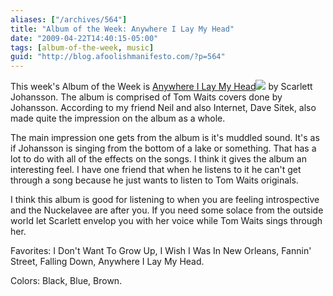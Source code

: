 ```yaml
---
aliases: ["/archives/564"]
title: "Album of the Week: Anywhere I Lay My Head"
date: "2009-04-22T14:40:15-05:00"
tags: [album-of-the-week, music]
guid: "http://blog.afoolishmanifesto.com/?p=564"
---
```

This week's Album of the Week is [Anywhere I Lay My Head](http://www.amazon.com/gp/product/B0014IH1N6?ie=UTF8&tag=afooman-20&linkCode=as2&camp=1789&creative=390957&creativeASIN=B0014IH1N6)![](http://www.assoc-amazon.com/e/ir?t=afooman-20&l=as2&o=1&a=B0014IH1N6) by Scarlett Johansson. The album is comprised of Tom Waits covers done by Johansson. According to my friend Neil and also Internet, Dave Sitek, also made quite the impression on the album as a whole.

The main impression one gets from the album is it's muddled sound. It's as if Johansson is singing from the bottom of a lake or something. That has a lot to do with all of the effects on the songs. I think it gives the album an interesting feel. I have one friend that when he listens to it he can't get through a song because he just wants to listen to Tom Waits originals.

I think this album is good for listening to when you are feeling introspective and the Nuckelavee are after you. If you need some solace from the outside world let Scarlett envelop you with her voice while Tom Waits sings through her.

Favorites: I Don't Want To Grow Up, I Wish I Was In New Orleans, Fannin' Street, Falling Down, Anywhere I Lay My Head.

Colors: Black, Blue, Brown.

